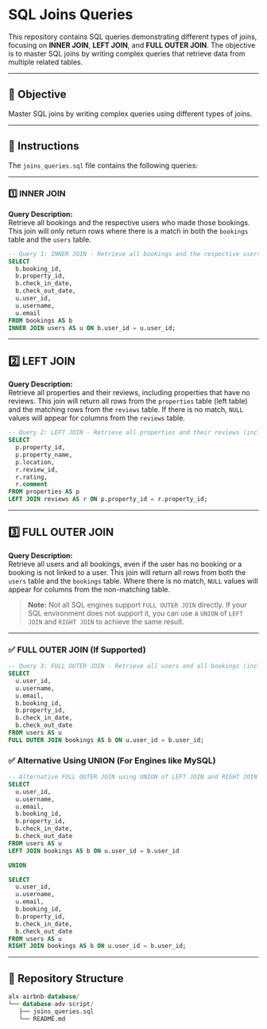# SQL Joins Queries

This repository contains SQL queries demonstrating different types of joins, focusing on **INNER JOIN**, **LEFT JOIN**, and **FULL OUTER JOIN**. The objective is to master SQL joins by writing complex queries that retrieve data from multiple related tables.

---

## 🎯 Objective

Master SQL joins by writing complex queries using different types of joins.

---

## 📄 Instructions

The `joins_queries.sql` file contains the following queries:

---

### 1️⃣ INNER JOIN

**Query Description:**  
Retrieve all bookings and the respective users who made those bookings. This join will only return rows where there is a match in both the `bookings` table and the `users` table.

```sql
-- Query 1: INNER JOIN - Retrieve all bookings and the respective users
SELECT 
  b.booking_id,
  b.property_id,
  b.check_in_date,
  b.check_out_date,
  u.user_id,
  u.username,
  u.email
FROM bookings AS b
INNER JOIN users AS u ON b.user_id = u.user_id;
```

---

## 2️⃣ LEFT JOIN

**Query Description:**  
Retrieve all properties and their reviews, including properties that have no reviews. This join will return all rows from the `properties` table (left table) and the matching rows from the `reviews` table. If there is no match, `NULL` values will appear for columns from the `reviews` table.

```sql
-- Query 2: LEFT JOIN - Retrieve all properties and their reviews (including properties with no reviews)
SELECT 
  p.property_id,
  p.property_name,
  p.location,
  r.review_id,
  r.rating,
  r.comment
FROM properties AS p
LEFT JOIN reviews AS r ON p.property_id = r.property_id;
```

---

## 3️⃣ FULL OUTER JOIN

**Query Description:**  
Retrieve all users and all bookings, even if the user has no booking or a booking is not linked to a user. This join will return all rows from both the `users` table and the `bookings` table. Where there is no match, `NULL` values will appear for columns from the non-matching table.

> **Note:** Not all SQL engines support `FULL OUTER JOIN` directly. If your SQL environment does not support it, you can use a `UNION` of `LEFT JOIN` and `RIGHT JOIN` to achieve the same result.

---

### ✅ FULL OUTER JOIN (If Supported)

```sql
-- Query 3: FULL OUTER JOIN - Retrieve all users and all bookings (including unmatched)
SELECT 
  u.user_id,
  u.username,
  u.email,
  b.booking_id,
  b.property_id,
  b.check_in_date,
  b.check_out_date
FROM users AS u
FULL OUTER JOIN bookings AS b ON u.user_id = b.user_id;
```

### ✅ Alternative Using UNION (For Engines like MySQL)

```sql
-- Alternative FULL OUTER JOIN using UNION of LEFT JOIN and RIGHT JOIN
SELECT 
  u.user_id,
  u.username,
  u.email,
  b.booking_id,
  b.property_id,
  b.check_in_date,
  b.check_out_date
FROM users AS u
LEFT JOIN bookings AS b ON u.user_id = b.user_id

UNION

SELECT 
  u.user_id,
  u.username,
  u.email,
  b.booking_id,
  b.property_id,
  b.check_in_date,
  b.check_out_date
FROM users AS u
RIGHT JOIN bookings AS b ON u.user_id = b.user_id;
```

---

## 📁 Repository Structure

```sql
alx-airbnb-database/
└── database-adv-script/
   ├── joins_queries.sql
   └── README.md
```
